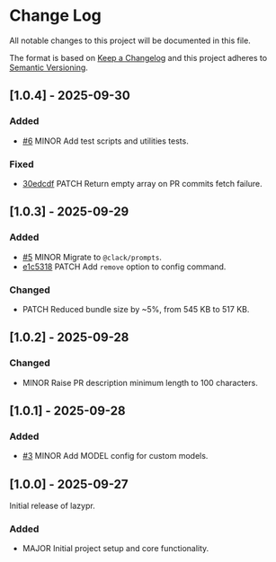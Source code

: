# Change Log

All notable changes to this project will be documented in this file.

The format is based on [Keep a Changelog](http://keepachangelog.com/) and this project adheres to [Semantic Versioning](http://semver.org/).

## [1.0.4] - 2025-09-30

### Added

- [#6](https://github.com/R4ULtv/lazypr/pull/6) MINOR Add test scripts and utilities tests.

### Fixed

- [30edcdf](https://github.com/R4ULtv/lazypr/commit/30edcdf) PATCH Return empty array on PR commits fetch failure.

## [1.0.3] - 2025-09-29

### Added

- [#5](https://github.com/R4ULtv/lazypr/pull/5) MINOR Migrate to `@clack/prompts`.
- [e1c5318](https://github.com/R4ULtv/lazypr/commit/e1c5318) PATCH Add `remove` option to config command.

### Changed

- PATCH Reduced bundle size by ~5%, from 545 KB to 517 KB.

## [1.0.2] - 2025-09-28

### Changed

- MINOR Raise PR description minimum length to 100 characters.

## [1.0.1] - 2025-09-28

### Added

- [#3](https://github.com/R4ULtv/lazypr/pull/3) MINOR Add MODEL config for custom models.

## [1.0.0] - 2025-09-27

Initial release of lazypr.

### Added

- MAJOR Initial project setup and core functionality.

